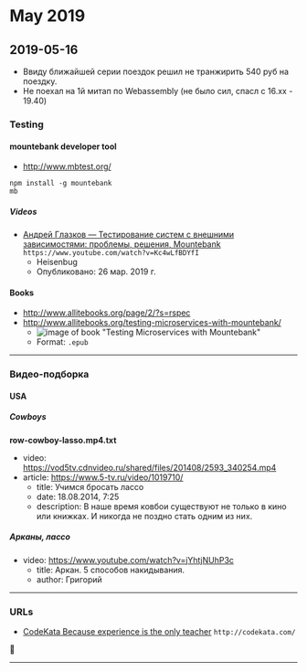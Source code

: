 # May 2019

## 2019-05-16

- Ввиду ближайшей серии поездок решил не транжирить 540 руб на поездку.
- Не поехал на 1й митап по Webassembly (не было сил, спасл с 16.хх - 19.40)

### Testing

#### mountebank developer tool

- http://www.mbtest.org/

`npm install -g mountebank`  
`mb`  

##### Videos

- [Андрей Глазков — Тестирование систем с внешними зависимостями: проблемы, решения, Mountebank](https://www.youtube.com/watch?v=Kc4wLfBDYfI) `https://www.youtube.com/watch?v=Kc4wLfBDYfI`
  - Heisenbug
  - Опубликовано: 26 мар. 2019 г.

#### Books

- http://www.allitebooks.org/page/2/?s=rspec
- http://www.allitebooks.org/testing-microservices-with-mountebank/
  - ![image of book "Testing Microservices with Mountebank"](http://www.allitebooks.org/wp-content/uploads/2019/05/Testing-Microservices-with-Mountebank.jpg) 
  - Format: `.epub`

---

### Видео-подборка

#### USA

##### Cowboys

**row-cowboy-lasso.mp4.txt**

- video:            https://vod5tv.cdnvideo.ru/shared/files/201408/2593_340254.mp4
- article:          https://www.5-tv.ru/video/1019710/
  - title:          Учимся бросать лассо
  - date:           18.08.2014, 7:25
  - description:    В наше время ковбои существуют не только в кино или книжках. И никогда не поздно стать одним из них.

##### Арканы, лассо

- video: https://www.youtube.com/watch?v=jYhtjNUhP3c
  - title: Аркан. 5 способов накидывания.
  - author: Григорий

---

### URLs

- [CodeKata Because experience is the only teacher](http://codekata.com/) `http://codekata.com/`

:bus:

---